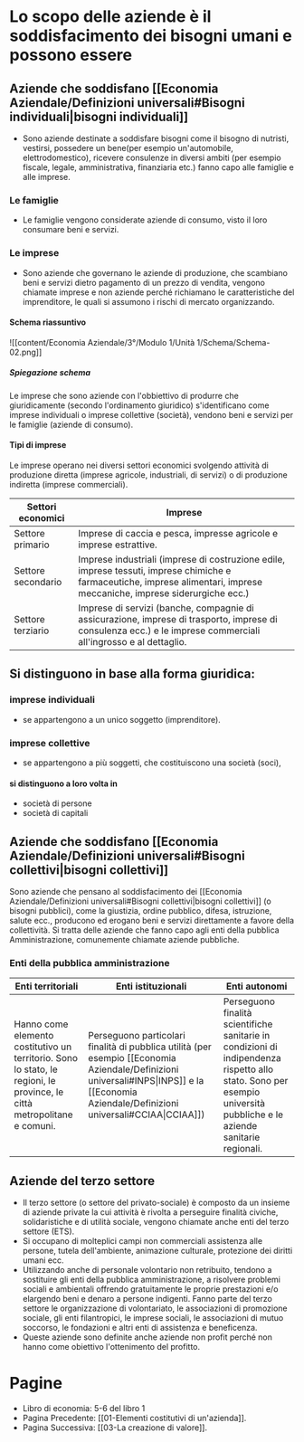 # Lo scopo delle aziende è il soddisfacimento dei bisogni umani e possono essere
## Aziende che soddisfano [[Economia Aziendale/Definizioni universali#Bisogni individuali|bisogni individuali]]
- Sono aziende destinate a soddisfare bisogni come il bisogno di nutristi, vestirsi, possedere un bene(per esempio un'automobile, elettrodomestico), ricevere consulenze in diversi ambiti (per esempio fiscale, legale, amministrativa, finanziaria etc.) fanno capo alle famiglie e alle imprese.
### Le famiglie
- Le famiglie vengono considerate aziende di consumo, visto il loro consumare beni e servizi.
### Le imprese
- Sono aziende che governano le aziende di produzione, che scambiano beni e servizi dietro pagamento di un prezzo di vendita, vengono chiamate imprese e non aziende perché richiamano le caratteristiche del imprenditore, le quali si assumono i rischi di mercato organizzando.
#### Schema riassuntivo

![[content/Economia Aziendale/3°/Modulo 1/Unità 1/Schema/Schema-02.png]]
##### Spiegazione schema
Le imprese che sono aziende con l'obbiettivo di produrre che giuridicamente (secondo l'ordinamento giuridico) s'identificano come imprese individuali o imprese collettive (società), vendono beni e servizi per le famiglie (aziende di consumo).
#### Tipi di imprese
Le imprese operano nei diversi settori economici svolgendo attività di produzione diretta (imprese agricole, industriali, di servizi) o di produzione indiretta (imprese commerciali).

| Settori economici  | Imprese                                                                                                                                                                   |
| ------------------ | ------------------------------------------------------------------------------------------------------------------------------------------------------------------------- |
| Settore primario   | Imprese di caccia e pesca, impresse agricole e imprese estrattive.                                                                                                        |
| Settore secondario | Imprese industriali (imprese di costruzione edile, imprese tessuti, imprese chimiche  e farmaceutiche, imprese alimentari, imprese meccaniche, imprese siderurgiche ecc.) |
| Settore terziario  | Imprese di servizi (banche, compagnie di assicurazione, imprese di trasporto, imprese di consulenza ecc.) e le imprese commerciali all'ingrosso e al dettaglio.           |
## Si distinguono in base alla forma giuridica:
### imprese individuali
- se appartengono a un unico soggetto (imprenditore).
### imprese collettive
- se appartengono a più soggetti, che costituiscono una società (soci), 
#### si distinguono a loro volta in 
- società di persone
- società di capitali
## Aziende che soddisfano [[Economia Aziendale/Definizioni universali#Bisogni collettivi|bisogni collettivi]]
Sono aziende che pensano al soddisfacimento dei [[Economia Aziendale/Definizioni universali#Bisogni collettivi|bisogni collettivi]] (o bisogni pubblici), come la giustizia, ordine pubblico, difesa, istruzione, salute ecc., producono ed erogano beni e servizi direttamente a favore della collettività.
Si tratta delle aziende che fanno capo agli enti della pubblica Amministrazione, comunemente chiamate aziende pubbliche.
### Enti della pubblica amministrazione

| Enti territoriali                                                                                                       | Enti istituzionali                                                                                                                                                                         | Enti autonomi                                                                                                                                                         |
| ----------------------------------------------------------------------------------------------------------------------- | ------------------------------------------------------------------------------------------------------------------------------------------------------------------------------------------ | --------------------------------------------------------------------------------------------------------------------------------------------------------------------- |
| Hanno come elemento costitutivo un territorio. Sono lo stato, le regioni, le province, le città metropolitane e comuni. | Perseguono particolari finalità di pubblica utilità (per esempio [[Economia Aziendale/Definizioni universali#INPS\|INPS]] e la [[Economia Aziendale/Definizioni universali#CCIAA\|CCIAA]]) | Perseguono finalità scientifiche sanitarie in condizioni di indipendenza rispetto allo stato. Sono per esempio università pubbliche e le aziende sanitarie regionali. |
## Aziende del terzo settore 
- Il terzo settore (o settore del privato-sociale) è composto da un insieme di aziende private la cui attività è rivolta a perseguire finalità civiche, solidaristiche e di utilità sociale, vengono chiamate anche enti del terzo settore (ETS).
- Si occupano di molteplici campi non commerciali assistenza alle persone, tutela dell'ambiente, animazione culturale, protezione dei diritti umani ecc.
- Utilizzando anche di personale volontario non retribuito, tendono a sostituire gli enti della pubblica amministrazione, a risolvere problemi sociali e ambientali offrendo gratuitamente le proprie prestazioni e/o elargendo beni e denaro a persone indigenti. Fanno parte del terzo settore le organizzazione di volontariato, le associazioni di promozione sociale, gli enti filantropici, le imprese sociali, le associazioni di mutuo soccorso, le fondazioni e altri enti di assistenza e beneficenza.
- Queste aziende sono definite anche aziende non profit perché non hanno come obiettivo l'ottenimento del profitto.
# Pagine
- Libro di economia: 5-6 del libro 1
- Pagina Precedente: [[01-Elementi costitutivi di un'azienda]].
- Pagina Successiva: [[03-La creazione di valore]].